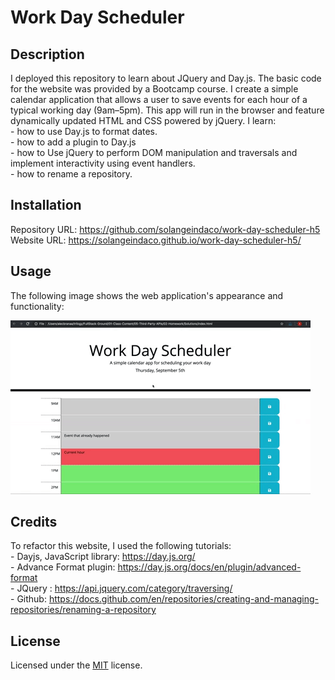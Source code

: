 # Work Day Scheduler

## Description

I deployed this repository to learn about JQuery and Day.js. The basic code for the website was provided by a Bootcamp course. I create a simple calendar application that allows a user to save events for each hour of a typical working day (9am–5pm). This app will run in the browser and feature dynamically updated HTML and CSS powered by jQuery.
I learn:     
    - how to use Day.js to format dates.     
    - how to add a plugin to Day.js        
    - how to Use jQuery to perform DOM manipulation and traversals and implement interactivity using event handlers.      
    - how to rename a repository.   

## Installation

Repository URL: https://github.com/solangeindaco/work-day-scheduler-h5  
Website URL:  https://solangeindaco.github.io/work-day-scheduler-h5/

## Usage

The following image shows the web application's appearance and functionality:

![A user clicks on slots on the color-coded calendar and edits the events.](./assets/05-third-party-apis-homework-demo.gif)


## Credits

To refactor this website, I used the following tutorials:  
    - Dayjs, JavaScript library: https://day.js.org/      
    - Advance Format plugin: https://day.js.org/docs/en/plugin/advanced-format       
    - JQuery : https://api.jquery.com/category/traversing/    
    - Github: https://docs.github.com/en/repositories/creating-and-managing-repositories/renaming-a-repository    

## License

Licensed under the [MIT](LICENSE) license.

